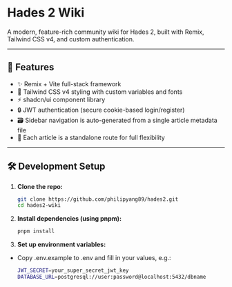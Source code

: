 # Hades 2 Wiki

A modern, feature-rich community wiki for Hades 2, built with Remix, Tailwind CSS v4, and custom authentication.  

---

## 🚀 Features

- ✨ Remix + Vite full-stack framework
- 🎨 Tailwind CSS v4 styling with custom variables and fonts
- ⚡️ shadcn/ui component library
- 🔒 JWT authentication (secure cookie-based login/register)
- 🗃️ Sidebar navigation is auto-generated from a single article metadata file
- 📝 Each article is a standalone route for full flexibility

---

## 🛠️ Development Setup

1. **Clone the repo:**
   ```sh
   git clone https://github.com/philipyang89/hades2.git
   cd hades2-wiki
2. **Install dependencies (using pnpm):**
    ```sh
    pnpm install
3. **Set up environment variables:**
- Copy .env.example to .env and fill in your values, e.g.:
    ```sh
    JWT_SECRET=your_super_secret_jwt_key
    DATABASE_URL=postgresql://user:password@localhost:5432/dbname
